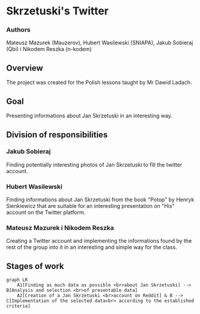 # Skrzetuski's Twitter

### Authors
Mateusz Mazurek (Mauzerov), Hubert Wasilewski (SNIAPA), Jakub Sobieraj (Qbi) i Nikodem Reszka (n-kodem)

## Overview
The project was created for the Polish lessons taught by Mr Dawid Ladach.

## Goal
Presenting informations about Jan Skrzetuski in an interesting way.

## Division of responsibilities
### Jakub Sobieraj
Finding potentially interesting photos of Jan Skrzetuski to fill the twitter account.

### Hubert Wasilewski
Finding informations about Jan Skrzetuski from the book "Potop" by Henryk Sienkiewicz that are 
suitable for an interesting presentation on "His" account on the Twitter platform.

### Mateusz Mazurek i Nikodem Reszka
Creating a Twitter account and implementing the informations found by the rest of the group 
into it in an interesting and simple way for the class.

## Stages of work
```mermaid
graph LR
    A1[Finding as much data as possible <br>about Jan Skrzetuski] --> B[Analysis and selection <br>of presentable data]
    A2[Creation of a Jan Skrzetuski <br>account on Reddit] & B --> C[Implementation of the selected data<br> according to the established criteria]
```
